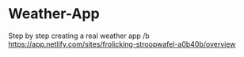 # Weather-App
 Step by step creating a real weather app
 /b
 https://app.netlify.com/sites/frolicking-stroopwafel-a0b40b/overview
 
